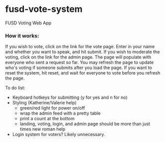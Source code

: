 # fusd-vote-system
FUSD Voting Web App

<h3>How it works:</h3>
If you wish to vote, click on the link for the vote page. Enter in your name and whether you want to speak, and hit submit. 
If you wish to moderate the voting, click on the link for the admin page. The page will populate with everyone who sent a request so far. You may refresh the page to update who's voting if someone submits after you load the page. If you want to reset the system, hit reset, and wait for everyone to vote before you refresh the page.
		
		
To do list:
- Keyboard hotkeys for submitting (y for yes and n for no)
- Styling (Katherine/Valerie help)
  - green/red light for power on/off
  - wrap the admin feed with a pretty table
  - print a count at the bottom
  - landing, voting, login, and admin page should be more than just times new roman help
- Login system for voters? Likely unnecessary.

